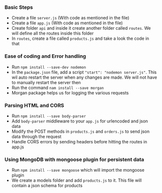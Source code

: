 ### Basic Steps
- Create a file `server.js` (With code as mentioned in the file)
- Create a file `app.js` (With code as mentioned in the file)
- Create folder `api` and inside it create another folder called `routes`. We will define all the routes inside this folder
- In `routes`, create a file called `products.js` and take a look the code in that

### Ease of coding and Error handling
- Run `npm install --save-dev nodemon`
- In the `package.json` file, add a script `"start": "nodemon server.js"`. This wil auto restart the server  when any changes are made. We will not have to manually restart the server then
- Run the command `nam install --save morgan`
- Morgan package helps us for logging the various requests

### Parsing HTML and CORS
- Run `npm install --save body-parser`
- Add `body-parser` middleware to your `app.js` for urlencoded and json data
- Modify the POST methods in `products.js` and `orders.js` to send json data through the request
- Handle CORS errors by sending headers before hitting the routes in app.js

### Using MongoDB with mongoose plugin for persistent data
- Run `npm install --save mongoose` which will import the mongoose plugin
- We create a models folder and add `products.js` to it. This file will contain a json schema for products